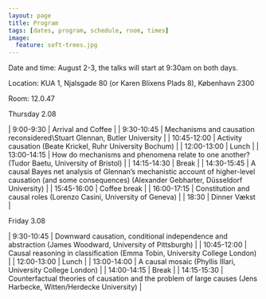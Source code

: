 ```yaml
---
layout: page
title: Program
tags: [dates, program, schedule, room, times]
image:
  feature: soft-trees.jpg
---
```


<style>
th, td {
    padding: 10px;
    text-align: left;
}
</style>

Date and time: August 2-3, the talks will start at 9:30am on both days.

Location: KUA 1, Njalsgade 80 (or Karen Blixens Plads 8), København 2300

Room: 12.0.47


Thursday 2.08

|   9:00-9:30 | Arrival and Coffee                                                                                                                                          |
|  9:30-10:45 | Mechanisms and causation reconsidered\Stuart Glennan, Butler University                                                                                    |
| 10:45-12:00 | Activity causation (Beate Krickel, Ruhr University Bochum)                                                                                                  |
| 12:00-13:00 | Lunch                                                                                                                                                       |
| 13:00-14:15 | How do mechanisms and phenomena relate to one another? (Tudor Baetu, University of Bristol)                                                                 |
| 14:15-14:30 | Break                                                                                                                                                       |
| 14:30-15:45 | A causal Bayes net analysis of Glennan’s mechanistic account of higher-level causation (and some consequences) (Alexander Gebharter, Düsseldorf University) |
| 15:45-16:00 | Coffee break                                                                                                                                                |
| 16:00-17:15 | Constitution and causal roles (Lorenzo Casini, University of Geneva)                                                                                        |
|       18:30 | Dinner Vækst                                                                                                                                                |

Friday 3.08

| 9:30-10:45 | Downward causation, conditional independence and abstraction (James Woodward, University of Pittsburgh) |
| 10:45-12:00 | Causal reasoning in classification (Emma Tobin, University College London) |
| 12:00-13:00 | Lunch |
| 13:00-14:00 | A causal mosaic (Phyllis Illari, University College London) |
| 14:00-14:15 | Break |
| 14:15-15:30 | Counterfactual theories of causation and the problem of large causes (Jens Harbecke, Witten/Herdecke University) |
